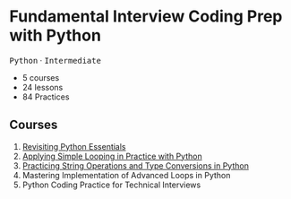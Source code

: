 # Fundamental Interview Coding Prep with Python

<kbd>Python</kbd> &middot; <kbd>Intermediate</kbd>

- 5 courses
- 24 lessons
- 84 Practices

## Courses

1. [Revisiting Python Essentials](01-revisiting_python_essentials)
2. [Applying Simple Looping in Practice with Python](02-simple-looping-with-python)
3. [Practicing String Operations and Type Conversions in Python](03-string_operations_and_type_conversions)
4. Mastering Implementation of Advanced Loops in Python
5. Python Coding Practice for Technical Interviews
